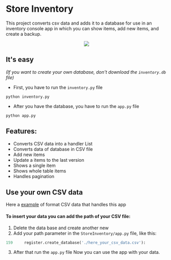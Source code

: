 # Store Inventory
This project converts csv data and adds it to a database for use in an inventory console app
in which you can show items, add new items, and create a backup.

<p align="center">
    <img src="https://github.com/windyludev/StoreInventory/blob/master/imgs/store_inventory.jpg"/>
</p>

## It's easy
_(If you want to create your own database, don't download the `inventory.db` file)_
* First, you have to run the `inventory.py` file
```
python inventory.py
```
* After you have the database, you have to run the `app.py` file
```
python app.py
```

## Features:
* Converts CSV data into a handler List 
* Converts data of database in CSV file
* Add new items
* Update a items to the last version 
* Shows a single item
* Shows whole table items
* Handles pagination

## Use your own CSV data
Here a [example](https://github.com/windyludev/StoreInventory/blob/master/backup/backup.csv) of format CSV data that handles this app

#### To insert your data you can add the path of your CSV file:
1. Delete the data base and create another new
2. Add your path parameter in the `StoreInventory/app.py` file, like this:
```python
159     register.create_database('./here_your_csv_data.csv'):
```
3. After that run the `app.py` file
Now you can use the app with your data.

